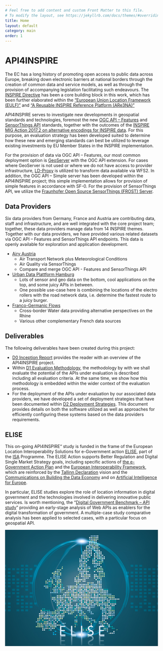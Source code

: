 ```yaml
---
# Feel free to add content and custom Front Matter to this file.
# To modify the layout, see https://jekyllrb.com/docs/themes/#overriding-theme-defaults
title: Home
layout: default
category: main
order: 1
---
```


# API4INSPIRE

The EC has a long history of promoting open access to public data across Europe, breaking down electronic barriers at national borders through the creation of common data and service models, as well as through the provision of accompanying legislation facilitating such endeavours.
The [INSPIRE Directive](https://inspire.ec.europa.eu/) has been a core building block in this work, which has been further elaborated within the [“European Union Location Framework (EULF)”](https://joinup.ec.europa.eu/collection/european-union-location-framework-eulf/about) and [“A Reusable INSPIRE Reference Platform (ARe3NA)”](https://joinup.ec.europa.eu/collection/are3na)

API4INSPIRE serves to investigate new developments in geospatial standards and technologies, foremost the new [OGC API – Features](https://www.ogc.org/standards/ogcapi-features) and [SensorThings API](https://www.ogc.org/standards/sensorthings) standards, together with the outcomes of the [INSPIRE MIG Action 2017.2 on alternative encodings for INSPIRE data](https://github.com/INSPIRE-MIF/2017.2).
For this purpose, an evaluation strategy has been developed suited to determine how these new and emerging standards can best be utilized to leverage existing investments by EU Member States in the INSPIRE implementation.

For the provision of data via OGC API – Features, our most common deployment option is [GeoServer](http://geoserver.org/) with the OGC API extension.
For cases where GeoServer is not used or where we do not have access to provider infrastructure, [LD-Proxy](https://interactive-instruments.github.io/ldproxy/) is utilized to transform data available via WFS2.
In addition, the OGC API – Simple server has been developed within the API4INSPIRE project; this simple implementation allows for provision of simple features in accordance with SF-0.
For the provision of SensorThings API, we utilize the [Fraunhofer Open Source SensorThings (FROST) Server](https://www.iosb.fraunhofer.de/servlet/is/82077/).


## Data Providers

Six data providers from Germany, France and Austria are contributing data, staff and infrastructure, and are well integrated with the core project team;
together, these data providers manage data from 14 INSPIRE themes.
Together with our data providers, we have provided various related datasets via OGC API – Features and SensorThings API endpoints.
This data is openly available for exploration and application development.

* [Airy Austria](datanests/airy-austria.md)
  * Air Transport Network plus Meteorological Conditions
  * Air Quality via SensorThings
  * Compare and merge OGC API - Features and SensorThings API
* [Urban Data Plattform Hamburg](datanests/hamburg.md)
  * Lots of sensor and geo data on the bottom, cool applications on the top, and some juicy APIs in between.
  * One possible use-case here is combining the locations of the electro rollers with the road network data, i.e. determine the fastest route to a juicy burger.
* [Franco-Germanic Flows](datanests/franco-germanic-flow.md)
  * Cross-border Water data providing alternative perspectives on the Rhine
  * Various other complementary French data sources


## Deliverables

The following deliverables have been created during this project:

* [D0 Inception Report](files/D0-InceptionReport-v1.2.pdf) provides the reader with an overview of the API4INSPIRE project. 
* Within [D1 Evaluation Methodology](files/D1-EvaluationMethodology_1.1.pdf), the methodology by with we shall evaluate the potential of the APIs under evaluation is described including all evaluation criteria. At the same time, we show how this methodology is embedded within the wider context of the evaluation process.
* For the deployment of the APIs under evaluation by our associated data providers, we have developed a set of deployment strategies that have been documented within [D2 Deployment Strategies](files/D2-DeploymentStrategy_1.1.pdf). This document provides details on both the software utilized as well as approaches for efficiently configuring these systems based on the data providers requirements.


## ELISE

This on-going API4INSPIRE“ study is funded in the frame of the European Location Interoperability Solutions for e-Government action [ELISE](https://ec.europa.eu/isa2/actions/elise_en),
 part of the [ISA](https://ec.europa.eu/digital-single-market/en/european-egovernment-action-plan-2016-2020) Programme.
The ELISE Action supports Better Regulation and Digital Single Market Strategy goals,
 including specific actions of [the e-Government Action Plan](https://ec.europa.eu/digital-single-market/en/european-egovernment-action-plan-2016-2020) and the [European Interoperability Framework](https://ec.europa.eu/isa2/eif_en),
 which are reinforced by the [Tallinn Declaration](http://ec.europa.eu/newsroom/document.cfm?doc_id=47559) vision
 and the [Communications on Building the Data Economy](https://eur-lex.europa.eu/content/news/building_EU_data_economy.html)
 and on [Artificial Intelligence for Europe](https://ec.europa.eu/digital-single-market/en/news/communication-artificial-intelligence-europe).

In particular, ELISE studies explore the role of location information in digital government and the technologies involved in delivering innovative public services.
Is worth mentioning, the “[Digital Government Benchmark – API study](https://joinup.ec.europa.eu/collection/elise-european-location-interoperability-solutions-e-government/document/report-digital-government-benchmark-api-study)” providing an early-stage analysis of Web APIs as enablers for the digital transformation of government.
A multiple-case study comparative analysis has been applied to selected cases, with a particular focus on geospatial API.

![ELISE](images/ELISE-VI.png)

